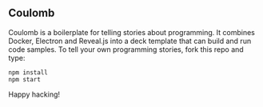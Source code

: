 ## Coulomb

Coulomb is a boilerplate for telling stories about programming. It combines Docker, Electron and Reveal.js into a deck template that can build and run code samples. To tell your own programming stories, fork this repo and type:

    npm install
    npm start

Happy hacking!
